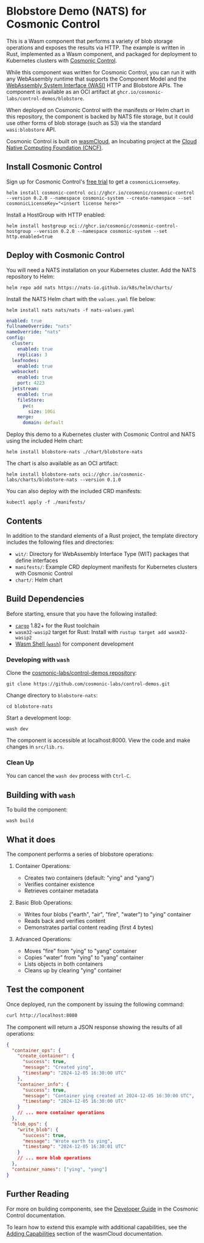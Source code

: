 # Blobstore Demo (NATS) for Cosmonic Control

This is a Wasm component that performs a variety of blob storage operations and exposes the results via HTTP. The example is written in Rust, implemented as a Wasm component, and packaged for deployment to Kubernetes clusters with [Cosmonic Control](https://cosmonic.com/docs/). 

While this component was written for Cosmonic Control, you can run it with any WebAssembly runtime that supports the Component Model and the [WebAssembly System Interface (WASI)](https://wasi.dev/) HTTP and Blobstore APIs. The component is available as an OCI artifact at `ghcr.io/cosmonic-labs/control-demos/blobstore`.

When deployed on Cosmonic Control with the manifests or Helm chart in this repository, the component is backed by NATS file storage, but it could use other forms of blob storage (such as S3) via the standard `wasi:blobstore` API.

Cosmonic Control is built on [wasmCloud](https://wasmcloud.com/), an Incubating project at the [Cloud Native Computing Foundation (CNCF)](https://www.cncf.io/).

## Install Cosmonic Control

Sign up for Cosmonic Control's [free trial](https://cosmonic.com/trial) to get a `cosmonicLicenseKey`.

```shell
helm install cosmonic-control oci://ghcr.io/cosmonic/cosmonic-control --version 0.2.0 --namespace cosmonic-system --create-namespace --set cosmonicLicenseKey="<insert license here>"
```

Install a HostGroup with HTTP enabled:  

```shell
helm install hostgroup oci://ghcr.io/cosmonic/cosmonic-control-hostgroup --version 0.2.0 --namespace cosmonic-system --set http.enabled=true
```

## Deploy with Cosmonic Control

You will need a NATS installation on your Kubernetes cluster. Add the NATS repository to Helm:

```shell
helm repo add nats https://nats-io.github.io/k8s/helm/charts/
```

Install the NATS Helm chart with the `values.yaml` file below:

```shell
helm install nats nats/nats -f nats-values.yaml
```
```yaml
enabled: true
fullnameOverride: "nats"
nameOverride: "nats"
config:
  cluster:
    enabled: true
    replicas: 3
  leafnodes:
    enabled: true
  websocket:
    enabled: true
    port: 4223
  jetstream:
    enabled: true
    fileStore:
      pvc:
        size: 10Gi
    merge:
      domain: default
```

Deploy this demo to a Kubernetes cluster with Cosmonic Control and NATS using the included Helm chart:

```shell
helm install blobstore-nats ./chart/blobstore-nats
```

The chart is also available as an OCI artifact:

```shell
helm install blobstore-nats oci://ghcr.io/cosmonic-labs/charts/blobstore-nats --version 0.1.0
```

You can also deploy with the included CRD manifests:

```shell
kubectl apply -f ./manifests/
```

## Contents

In addition to the standard elements of a Rust project, the template directory includes the following files and directories:

- `wit/`: Directory for WebAssembly Interface Type (WIT) packages that define interfaces
- `manifests/`: Example CRD deployment manifests for Kubernetes clusters with Cosmonic Control
- `chart/`: Helm chart

## Build Dependencies

Before starting, ensure that you have the following installed:

- [`cargo`](https://www.rust-lang.org/tools/install) 1.82+ for the Rust toolchain
- `wasm32-wasip2` target for Rust: Install with `rustup target add wasm32-wasip2`
- [Wasm Shell (`wash`)](https://github.com/wasmCloud/wash) for component development

### Developing with `wash`

Clone the [cosmonic-labs/control-demos repository](https://github.com/cosmonic-labs/control-demos): 

```shell
git clone https://github.com/cosmonic-labs/control-demos.git
```

Change directory to `blobstore-nats`:

```shell
cd blobstore-nats
```

Start a development loop:

```shell
wash dev
```

The component is accessible at localhost:8000. View the code and make changes in `src/lib.rs`.

### Clean Up

You can cancel the `wash dev` process with `Ctrl-C`.

## Building with `wash`

To build the component:

```shell
wash build
```

## What it does

The component performs a series of blobstore operations:

1. Container Operations:
   - Creates two containers (default: "ying" and "yang")
   - Verifies container existence
   - Retrieves container metadata

2. Basic Blob Operations:
   - Writes four blobs ("earth", "air", "fire", "water") to "ying" container
   - Reads back and verifies content
   - Demonstrates partial content reading (first 4 bytes)

3. Advanced Operations:
   - Moves "fire" from "ying" to "yang" container
   - Copies "water" from "ying" to "yang" container
   - Lists objects in both containers
   - Cleans up by clearing "ying" container

## Test the component

Once deployed, run the component by issuing the following command:

```bash
curl http://localhost:8080
```

The component will return a JSON response showing the results of all operations:

```json
{
  "container_ops": {
    "create_container": {
      "success": true,
      "message": "Created ying",
      "timestamp": "2024-12-05 16:30:00 UTC"
    },
    "container_info": {
      "success": true,
      "message": "Container ying created at 2024-12-05 16:30:00 UTC",
      "timestamp": "2024-12-05 16:30:00 UTC"
    }
    // ... more container operations
  },
  "blob_ops": {
    "write_blob": {
      "success": true,
      "message": "Wrote earth to ying",
      "timestamp": "2024-12-05 16:30:01 UTC"
    }
    // ... more blob operations
  },
  "container_names": ["ying", "yang"]
}
```

## Further Reading

For more on building components, see the [Developer Guide](https://cosmonic.com/docs/developer-guide/developing-webassembly-components) in the Cosmonic Control documentation. 

To learn how to extend this example with additional capabilities, see the [Adding Capabilities](https://wasmcloud.com/docs/tour/adding-capabilities?lang=rust) section of the wasmCloud documentation.
